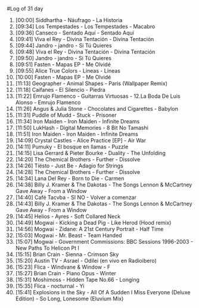 #Log of 31 day

1. [00:00] Siddhartha - Náufrago - La Historia
1. [09:34] Los Tempestades - Los Tempestades - Macabro
1. [09:36] Canseco - Sentado Aquí - Sentado Aquí
1. [09:41] Viva el Rey - Divina Tentación - Divina Tentación
1. [09:44] Jandro - jandro - Si Tú Quieres
1. [09:48] Viva el Rey - Divina Tentación - Divina Tentación
1. [09:50] Jandro - jandro - Si Tú Quieres
1. [09:51] Fasten - Mapas EP - Me Olvidé
1. [09:55] Alice True Colors - Líneas - Líneas
1. [10:00] Fasten - Mapas EP - Me Olvidé
1. [11:13] Geographer - Animal Shapes - Paris (Wallpaper Remix)
1. [11:18] Caifanes - El Silencio - Piedra
1. [11:22] Emrujo Flamenco - Guitarras Virtuosas - 12.La Boda De Luis Alonso - Emrujo Flamenco
1. [11:26] Angus & Julia Stone - Chocolates and Cigarettes - Babylon
1. [11:31] Puddle of Mudd - Stuck - Prisoner
1. [11:34] Iron Maiden - Iron Maiden - Infinite Dreams
1. [11:50] LukHash - Digital Memories - 8 Bit No Tamashi
1. [11:51] Iron Maiden - Iron Maiden - Infinite Dreams
1. [14:09] Crystal Castles - Alice Practice [EP] - Air War
1. [14:11] Pumuky - El bosque en llamas - Puzzle
1. [14:15] Lisa Gerrard & Pieter Bourke - Duality - The Unfolding
1. [14:20] The Chemical Brothers - Further - Dissolve
1. [14:26] Tiësto - Just Be - Adagio for Strings
1. [14:28] The Chemical Brothers - Further - Dissolve
1. [14:34] Lana Del Rey - Born to Die - Carmen
1. [14:38] Billy J. Kramer & The Dakotas - The Songs Lennon & McCartney Gave Away - From a Window
1. [14:40] Café Tacvba - SI NO - Volver a comenzar
1. [14:43] Billy J. Kramer & The Dakotas - The Songs Lennon & McCartney Gave Away - From a Window
1. [14:45] Helios - Ayres - Soft Collared Neck
1. [14:49] Mogwai - Kicking a Dead Pig - Like Herod (Hood remix)
1. [14:56] Mogwai - Zidane: A 21st Century Portrait - Half Time
1. [15:03] Mogwai - Mr. Beast - Team Handed
1. [15:07] Mogwai - Government Commissions: BBC Sessions 1996-2003 - New Paths To Helicon Pt I
1. [15:15] Brian Crain - Sienna - Crimson Sky
1. [15:20] Austin TV - Asrael - Odilei (en vivo en Radioibero)
1. [15:23] Flica - Windvane & Window - F
1. [15:27] Brian Crain - Piano Opus - Winter
1. [15:31] Moshimoss - Hidden Tape No.66 - Longing
1. [15:35] Flica - nocturnal - Yi
1. [15:41] Explosions in the Sky - All Of A Sudden I Miss Everyone (Deluxe Edition) - So Long, Lonesome (Eluvium Mix)
